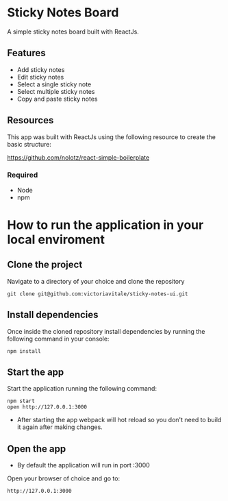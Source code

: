 Sticky Notes Board
=====================

A simple sticky notes board built with ReactJs.

## Features
- Add sticky notes
- Edit sticky notes
- Select a single sticky note
- Select multiple sticky notes
- Copy and paste sticky notes

## Resources
This app was built with ReactJs using the following resource to create the basic structure:

https://github.com/nolotz/react-simple-boilerplate

### Required
- Node
- npm


# How to run the application in your local enviroment

## Clone the project 
Navigate to a directory of your choice and clone the repository

```
git clone git@github.com:victoriavitale/sticky-notes-ui.git
```

## Install dependencies
Once inside the cloned repository install dependencies by running the following command in your console:

```
npm install
```

## Start the app
Start the application running the following command:

```
npm start
open http://127.0.0.1:3000
```

- After starting the app webpack will hot reload so you don't need to build it again after making changes.

## Open the app
- By default the application will run in port :3000

Open your browser of choice and go to:

```
http://127.0.0.1:3000
```




